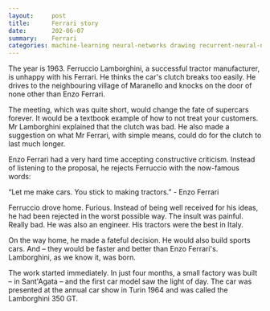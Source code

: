 ```yaml
---
layout:     post
title:      Ferrari story
date:       202-06-07
summary:    Ferrari
categories: machine-learning neural-networks drawing recurrent-neural-network
---
```

The year is 1963. Ferruccio Lamborghini, a successful tractor manufacturer, is unhappy with his Ferrari. He thinks the car's clutch breaks too easily. He drives to the neighbouring village of Maranello and knocks on the door of none other than Enzo Ferrari.

The meeting, which was quite short, would change the fate of supercars forever. It would be a textbook example of how to not treat your customers. Mr Lamborghini explained that the clutch was bad. He also made a suggestion on what Mr Ferrari, with simple means, could do for the clutch to last much longer.

Enzo Ferrari had a very hard time accepting constructive criticism. Instead of listening to the proposal, he rejects Ferruccio with the now-famous words:

“Let me make cars. You stick to making tractors.” - Enzo Ferrari

Ferruccio drove home. Furious. Instead of being well received for his ideas, he had been rejected in the worst possible way. The insult was painful. Really bad. He was also an engineer. His tractors were the best in Italy.

On the way home, he made a fateful decision. He would also build sports cars. And – they would be faster and better than Enzo Ferrari's. Lamborghini, as we know it, was born.

The work started immediately. In just four months, a small factory was built – in Sant'Agata – and the first car model saw the light of day. The car was presented at the annual car show in Turin 1964 and was called the Lamborghini 350 GT.
